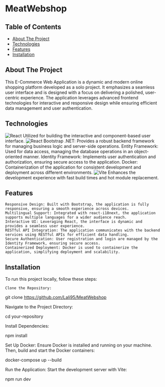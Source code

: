 # MeatWebshop
## Table of Contents

 - [About The Project](#about-the-project)
 - [Technologies](#technologies)
 - [Features](#features)
 - [Installation](#installation)

## About The Project

This E-Commerce Web Application is a dynamic and modern online shopping platform developed as a solo project. It emphasizes a seamless user interface and is designed with a focus on delivering a polished, user-centric experience. The application leverages advanced frontend technologies for interactive and responsive design while ensuring efficient data management and user authentication.

## Technologies

   ![React](https://img.shields.io/badge/React-20232A?style=for-the-badge&logo=react&logoColor=61DAFB) Utilized for building the interactive and component-based user interface.
   ![React Bootstrap](https://img.shields.io/badge/React%20Bootstrap-563D7C?style=for-the-badge&logo=bootstrap&logoColor=white)
    .NET: Provides a robust backend framework for managing business logic and server-side operations.
    Entity Framework: Used for data access, managing the database operations in an object-oriented manner.
    Identity Framework: Implements user authentication and authorization, ensuring secure access to the application.
    Docker: Containerization of the application for consistent development and deployment across different environments.
    ![Vite](https://img.shields.io/badge/Vite-646CFF?style=for-the-badge&logo=vite&logoColor=white) Enhances the development experience with fast build times and hot module replacement.

## Features

    Responsive Design: Built with Bootstrap, the application is fully responsive, ensuring a smooth experience across devices.
    Multilingual Support: Integrated with react-i18next, the application supports multiple languages for a wider audience reach.
    Interactive UI: Leveraging React, the interface is dynamic and provides a seamless user experience.
    RESTful API Integration: The application communicates with the backend services using RESTful APIs for efficient data handling.
    Secure Authentication: User registration and login are managed by the Identity Framework, ensuring secure access.
    Containerized Deployment: Docker is used to containerize the application, simplifying deployment and scalability.

## Installation

To run this project locally, follow these steps:

    Clone the Repository:

    

git clone https://github.com/Lali95/MeatWebshop

Navigate to the Project Directory:



cd your-repository

Install Dependencies:



npm install

Set Up Docker:
Ensure Docker is installed and running on your machine. Then, build and start the Docker containers:



docker-compose up --build

Run the Application:
Start the development server with Vite:



npm run dev

